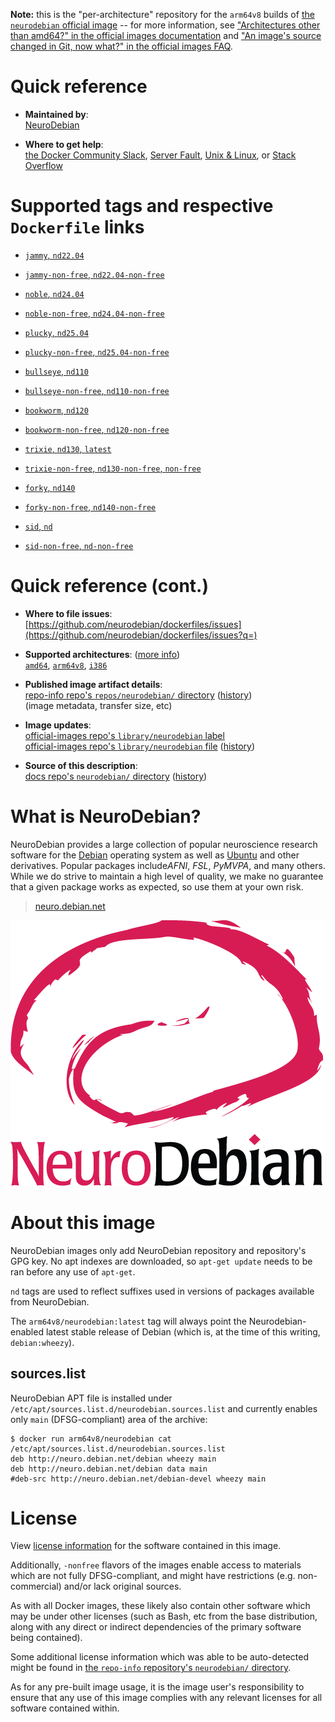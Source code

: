 <!--

********************************************************************************

WARNING:

    DO NOT EDIT "neurodebian/README.md"

    IT IS AUTO-GENERATED

    (from the other files in "neurodebian/" combined with a set of templates)

********************************************************************************

-->

**Note:** this is the "per-architecture" repository for the `arm64v8` builds of [the `neurodebian` official image](https://hub.docker.com/_/neurodebian) -- for more information, see ["Architectures other than amd64?" in the official images documentation](https://github.com/docker-library/official-images#architectures-other-than-amd64) and ["An image's source changed in Git, now what?" in the official images FAQ](https://github.com/docker-library/faq#an-images-source-changed-in-git-now-what).

# Quick reference

-	**Maintained by**:  
	[NeuroDebian](https://github.com/neurodebian/dockerfiles)

-	**Where to get help**:  
	[the Docker Community Slack](https://dockr.ly/comm-slack), [Server Fault](https://serverfault.com/help/on-topic), [Unix & Linux](https://unix.stackexchange.com/help/on-topic), or [Stack Overflow](https://stackoverflow.com/help/on-topic)

# Supported tags and respective `Dockerfile` links

-	[`jammy`, `nd22.04`](https://github.com/neurodebian/dockerfiles/blob/763e5953e63f2e0f46d2304dfd6c2f051ca378ca/dockerfiles/jammy/Dockerfile)

-	[`jammy-non-free`, `nd22.04-non-free`](https://github.com/neurodebian/dockerfiles/blob/763e5953e63f2e0f46d2304dfd6c2f051ca378ca/dockerfiles/jammy-non-free/Dockerfile)

-	[`noble`, `nd24.04`](https://github.com/neurodebian/dockerfiles/blob/763e5953e63f2e0f46d2304dfd6c2f051ca378ca/dockerfiles/noble/Dockerfile)

-	[`noble-non-free`, `nd24.04-non-free`](https://github.com/neurodebian/dockerfiles/blob/763e5953e63f2e0f46d2304dfd6c2f051ca378ca/dockerfiles/noble-non-free/Dockerfile)

-	[`plucky`, `nd25.04`](https://github.com/neurodebian/dockerfiles/blob/763e5953e63f2e0f46d2304dfd6c2f051ca378ca/dockerfiles/plucky/Dockerfile)

-	[`plucky-non-free`, `nd25.04-non-free`](https://github.com/neurodebian/dockerfiles/blob/763e5953e63f2e0f46d2304dfd6c2f051ca378ca/dockerfiles/plucky-non-free/Dockerfile)

-	[`bullseye`, `nd110`](https://github.com/neurodebian/dockerfiles/blob/763e5953e63f2e0f46d2304dfd6c2f051ca378ca/dockerfiles/bullseye/Dockerfile)

-	[`bullseye-non-free`, `nd110-non-free`](https://github.com/neurodebian/dockerfiles/blob/763e5953e63f2e0f46d2304dfd6c2f051ca378ca/dockerfiles/bullseye-non-free/Dockerfile)

-	[`bookworm`, `nd120`](https://github.com/neurodebian/dockerfiles/blob/763e5953e63f2e0f46d2304dfd6c2f051ca378ca/dockerfiles/bookworm/Dockerfile)

-	[`bookworm-non-free`, `nd120-non-free`](https://github.com/neurodebian/dockerfiles/blob/763e5953e63f2e0f46d2304dfd6c2f051ca378ca/dockerfiles/bookworm-non-free/Dockerfile)

-	[`trixie`, `nd130`, `latest`](https://github.com/neurodebian/dockerfiles/blob/763e5953e63f2e0f46d2304dfd6c2f051ca378ca/dockerfiles/trixie/Dockerfile)

-	[`trixie-non-free`, `nd130-non-free`, `non-free`](https://github.com/neurodebian/dockerfiles/blob/763e5953e63f2e0f46d2304dfd6c2f051ca378ca/dockerfiles/trixie-non-free/Dockerfile)

-	[`forky`, `nd140`](https://github.com/neurodebian/dockerfiles/blob/763e5953e63f2e0f46d2304dfd6c2f051ca378ca/dockerfiles/forky/Dockerfile)

-	[`forky-non-free`, `nd140-non-free`](https://github.com/neurodebian/dockerfiles/blob/763e5953e63f2e0f46d2304dfd6c2f051ca378ca/dockerfiles/forky-non-free/Dockerfile)

-	[`sid`, `nd`](https://github.com/neurodebian/dockerfiles/blob/763e5953e63f2e0f46d2304dfd6c2f051ca378ca/dockerfiles/sid/Dockerfile)

-	[`sid-non-free`, `nd-non-free`](https://github.com/neurodebian/dockerfiles/blob/763e5953e63f2e0f46d2304dfd6c2f051ca378ca/dockerfiles/sid-non-free/Dockerfile)

# Quick reference (cont.)

-	**Where to file issues**:  
	[https://github.com/neurodebian/dockerfiles/issues](https://github.com/neurodebian/dockerfiles/issues?q=)

-	**Supported architectures**: ([more info](https://github.com/docker-library/official-images#architectures-other-than-amd64))  
	[`amd64`](https://hub.docker.com/r/amd64/neurodebian/), [`arm64v8`](https://hub.docker.com/r/arm64v8/neurodebian/), [`i386`](https://hub.docker.com/r/i386/neurodebian/)

-	**Published image artifact details**:  
	[repo-info repo's `repos/neurodebian/` directory](https://github.com/docker-library/repo-info/blob/master/repos/neurodebian) ([history](https://github.com/docker-library/repo-info/commits/master/repos/neurodebian))  
	(image metadata, transfer size, etc)

-	**Image updates**:  
	[official-images repo's `library/neurodebian` label](https://github.com/docker-library/official-images/issues?q=label%3Alibrary%2Fneurodebian)  
	[official-images repo's `library/neurodebian` file](https://github.com/docker-library/official-images/blob/master/library/neurodebian) ([history](https://github.com/docker-library/official-images/commits/master/library/neurodebian))

-	**Source of this description**:  
	[docs repo's `neurodebian/` directory](https://github.com/docker-library/docs/tree/master/neurodebian) ([history](https://github.com/docker-library/docs/commits/master/neurodebian))

# What is NeuroDebian?

NeuroDebian provides a large collection of popular neuroscience research software for the [Debian](http://www.debian.org) operating system as well as [Ubuntu](http://www.ubuntu.com) and other derivatives. Popular packages include*AFNI*, *FSL*, *PyMVPA*, and many others. While we do strive to maintain a high level of quality, we make no guarantee that a given package works as expected, so use them at your own risk.

> [neuro.debian.net](http://neuro.debian.net/)

![logo](https://raw.githubusercontent.com/docker-library/docs/90ee9ce81aa27322936d7faf585ffc45b7def890/neurodebian/logo.png)

# About this image

NeuroDebian images only add NeuroDebian repository and repository's GPG key. No apt indexes are downloaded, so `apt-get update` needs to be ran before any use of `apt-get`.

`nd` tags are used to reflect suffixes used in versions of packages available from NeuroDebian.

The `arm64v8/neurodebian:latest` tag will always point the Neurodebian-enabled latest stable release of Debian (which is, at the time of this writing, `debian:wheezy`).

## sources.list

NeuroDebian APT file is installed under `/etc/apt/sources.list.d/neurodebian.sources.list` and currently enables only `main` (DFSG-compliant) area of the archive:

```console
$ docker run arm64v8/neurodebian cat /etc/apt/sources.list.d/neurodebian.sources.list
deb http://neuro.debian.net/debian wheezy main
deb http://neuro.debian.net/debian data main
#deb-src http://neuro.debian.net/debian-devel wheezy main
```

# License

View [license information](https://www.debian.org/social_contract#guidelines) for the software contained in this image.

Additionally, `-nonfree` flavors of the images enable access to materials which are not fully DFSG-compliant, and might have restrictions (e.g. non-commercial) and/or lack original sources.

As with all Docker images, these likely also contain other software which may be under other licenses (such as Bash, etc from the base distribution, along with any direct or indirect dependencies of the primary software being contained).

Some additional license information which was able to be auto-detected might be found in [the `repo-info` repository's `neurodebian/` directory](https://github.com/docker-library/repo-info/tree/master/repos/neurodebian).

As for any pre-built image usage, it is the image user's responsibility to ensure that any use of this image complies with any relevant licenses for all software contained within.
